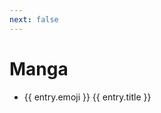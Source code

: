 ```yaml
---
next: false
---
```


<script setup>
import EntriesGrid from '@components/EntriesGrid.vue'
import {data} from '@vp/data-loader/manga.data.ts'

const top3 = data.slice(0, 3);
const remain = data.slice(3);
</script>


<style module>

    /* override default theme style with stronger selector */
.cardLink.cardLink {
    color: inherit;
}

.cardLink.cardLink:hover {
    color: inherit;
}

.cardLink.cardLink:visited {
    color: inherit;
}
</style>

# Manga

<EntriesGrid :data="top3" />

<ul>
 <li v-for="entry in remain">
    <a :href="entry.path"  :class="$style.cardLink">
    {{ entry.emoji }} {{ entry.title }}
    </a>
</li>
</ul>